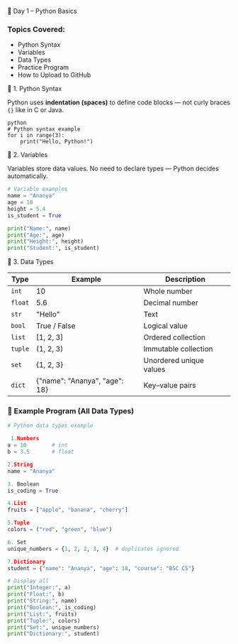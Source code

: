 🐍 Day 1 – Python Basics

### Topics Covered:
- Python Syntax  
- Variables  
- Data Types  
- Practice Program  
- How to Upload to GitHub  



🧩 1. Python Syntax

Python uses **indentation (spaces)** to define code blocks — not curly braces `{}` like in C or Java.

```
python
# Python syntax example
for i in range(3):
    print("Hello, Python!")
```


🧮 2. Variables

Variables store data values. No need to declare types — Python decides automatically.

```python
# Variable examples
name = "Ananya"
age = 18
height = 5.4
is_student = True

print("Name:", name)
print("Age:", age)
print("Height:", height)
print("Student:", is_student)
```

 🧠 3. Data Types

| Type | Example | Description |
|------|----------|-------------|
| `int` | 10 | Whole number |
| `float` | 5.6 | Decimal number |
| `str` | "Hello" | Text |
| `bool` | True / False | Logical value |
| `list` | [1, 2, 3] | Ordered collection |
| `tuple` | (1, 2, 3) | Immutable collection |
| `set` | {1, 2, 3} | Unordered unique values |
| `dict` | {"name": "Ananya", "age": 18} | Key–value pairs |


### 🧾 Example Program (All Data Types)

```python
# Python data types example

 1.Numbers
a = 10        # int
b = 3.5       # float

2.String
name = "Ananya"

3. Boolean
is_coding = True

4.List
fruits = ["apple", "banana", "cherry"]

5.Tuple
colors = ("red", "green", "blue")

6. Set
unique_numbers = {1, 2, 2, 3, 4}  # duplicates ignored

7.Dictionary
student = {"name": "Ananya", "age": 18, "course": "BSC CS"}

# Display all
print("Integer:", a)
print("Float:", b)
print("String:", name)
print("Boolean:", is_coding)
print("List:", fruits)
print("Tuple:", colors)
print("Set:", unique_numbers)
print("Dictionary:", student)
```
